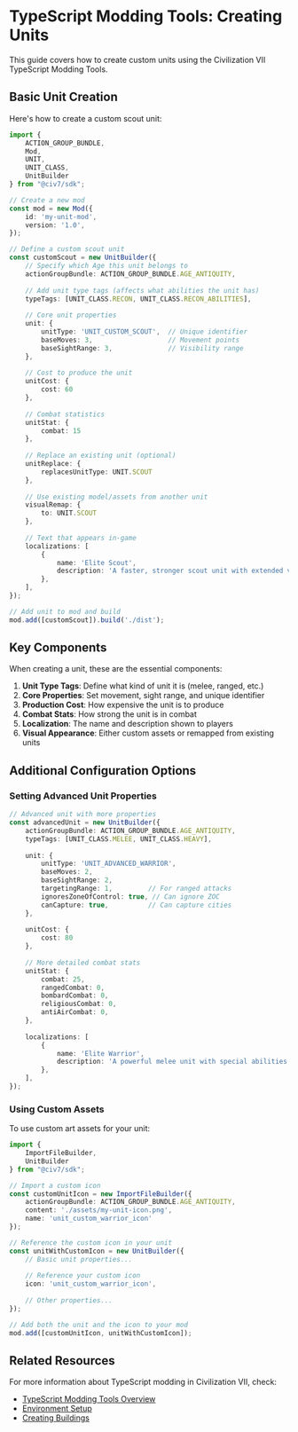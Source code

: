 # TypeScript Modding Tools: Creating Units

This guide covers how to create custom units using the Civilization VII TypeScript Modding Tools.

## Basic Unit Creation

Here's how to create a custom scout unit:

```typescript
import { 
    ACTION_GROUP_BUNDLE, 
    Mod, 
    UNIT, 
    UNIT_CLASS, 
    UnitBuilder 
} from "@civ7/sdk";

// Create a new mod
const mod = new Mod({
    id: 'my-unit-mod',
    version: '1.0',
});

// Define a custom scout unit
const customScout = new UnitBuilder({
    // Specify which Age this unit belongs to
    actionGroupBundle: ACTION_GROUP_BUNDLE.AGE_ANTIQUITY,
    
    // Add unit type tags (affects what abilities the unit has)
    typeTags: [UNIT_CLASS.RECON, UNIT_CLASS.RECON_ABILITIES],
    
    // Core unit properties
    unit: {
        unitType: 'UNIT_CUSTOM_SCOUT',  // Unique identifier
        baseMoves: 3,                   // Movement points
        baseSightRange: 3,              // Visibility range
    },
    
    // Cost to produce the unit
    unitCost: { 
        cost: 60 
    },
    
    // Combat statistics
    unitStat: { 
        combat: 15 
    },
    
    // Replace an existing unit (optional)
    unitReplace: { 
        replacesUnitType: UNIT.SCOUT 
    },
    
    // Use existing model/assets from another unit
    visualRemap: { 
        to: UNIT.SCOUT
    },
    
    // Text that appears in-game
    localizations: [
        { 
            name: 'Elite Scout', 
            description: 'A faster, stronger scout unit with extended visibility.'
        },
    ],
});

// Add unit to mod and build
mod.add([customScout]).build('./dist');
```

## Key Components

When creating a unit, these are the essential components:

1. **Unit Type Tags**: Define what kind of unit it is (melee, ranged, etc.)
2. **Core Properties**: Set movement, sight range, and unique identifier
3. **Production Cost**: How expensive the unit is to produce
4. **Combat Stats**: How strong the unit is in combat
5. **Localization**: The name and description shown to players
6. **Visual Appearance**: Either custom assets or remapped from existing units

## Additional Configuration Options

### Setting Advanced Unit Properties

```typescript
// Advanced unit with more properties
const advancedUnit = new UnitBuilder({
    actionGroupBundle: ACTION_GROUP_BUNDLE.AGE_ANTIQUITY,
    typeTags: [UNIT_CLASS.MELEE, UNIT_CLASS.HEAVY],
    
    unit: {
        unitType: 'UNIT_ADVANCED_WARRIOR',
        baseMoves: 2,
        baseSightRange: 2,
        targetingRange: 1,         // For ranged attacks
        ignoresZoneOfControl: true, // Can ignore ZOC
        canCapture: true,          // Can capture cities
    },
    
    unitCost: { 
        cost: 80 
    },
    
    // More detailed combat stats
    unitStat: { 
        combat: 25,
        rangedCombat: 0,
        bombardCombat: 0,
        religiousCombat: 0,
        antiAirCombat: 0,
    },
    
    localizations: [
        { 
            name: 'Elite Warrior', 
            description: 'A powerful melee unit with special abilities.'
        },
    ],
});
```

### Using Custom Assets

To use custom art assets for your unit:

```typescript
import { 
    ImportFileBuilder, 
    UnitBuilder 
} from "@civ7/sdk";

// Import a custom icon
const customUnitIcon = new ImportFileBuilder({
    actionGroupBundle: ACTION_GROUP_BUNDLE.AGE_ANTIQUITY,
    content: './assets/my-unit-icon.png',
    name: 'unit_custom_warrior_icon'
});

// Reference the custom icon in your unit
const unitWithCustomIcon = new UnitBuilder({
    // Basic unit properties...
    
    // Reference your custom icon
    icon: 'unit_custom_warrior_icon',
    
    // Other properties...
});

// Add both the unit and the icon to your mod
mod.add([customUnitIcon, unitWithCustomIcon]);
```

## Related Resources

For more information about TypeScript modding in Civilization VII, check:
- [TypeScript Modding Tools Overview](/guides/typescript/typescript-overview.md)
- [Environment Setup](/guides/typescript/howto/environment-setup.md)
- [Creating Buildings](/guides/typescript/howto/creating-buildings.md) 